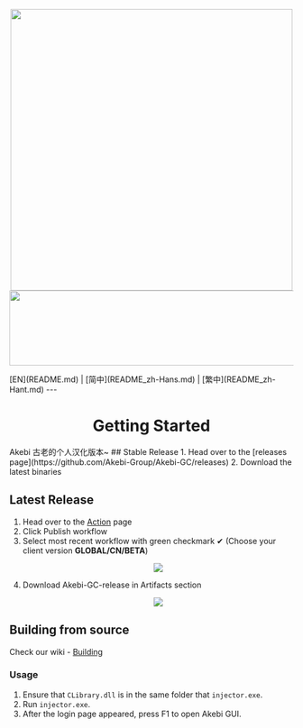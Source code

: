 <p align="center">
  <a href="#"><img width="500" height="500" src="https://user-images.githubusercontent.com/67109235/176832758-7089defd-0edd-4c7a-bd69-60eeef99dca7.png"></a>
  <a href="#"><img width="690" height="133" src="https://user-images.githubusercontent.com/67109235/176832764-471a6bd5-405f-43dd-97ec-c11997880993.png"></a>
</p>
[EN](README.md) | [简中](README_zh-Hans.md) | [繁中](README_zh-Hant.md)
---
<h1 align="center">Getting Started</h1>
Akebi  古老的个人汉化版本~
## Stable Release
1. Head over to the [releases page](https://github.com/Akebi-Group/Akebi-GC/releases)
2. Download the latest binaries

## Latest Release
1. Head over to the [Action](https://github.com/Akebi-Group/Akebi-GC/actions) page
1. Click Publish workflow
1. Select most recent workflow with green checkmark ✔ (Choose your client version **GLOBAL/CN/BETA**)
	<p align="center">
	  <a href="#"><img src="https://user-images.githubusercontent.com/96950043/186429274-1e556c58-8027-4ec9-9c1d-3609c75aede4.png"></a>
	</p>
4. Download Akebi-GC-release in Artifacts section
	<p align="center">
	  <a href="#"><img src="https://user-images.githubusercontent.com/96950043/186429302-7c7be3f6-df2f-4e49-9bb9-4a703c3491df.png"></a>
	</p>

## Building from source
Check our wiki - [Building](https://github.com/Akebi-Group/Akebi-GC/wiki/Building%EF%BD%9C%E5%BB%BA%E7%BD%AE)

### Usage
1. Ensure that `CLibrary.dll` is in the same folder that `injector.exe`.
2. Run `injector.exe`.
3. After the login page appeared, press F1 to open Akebi GUI.
